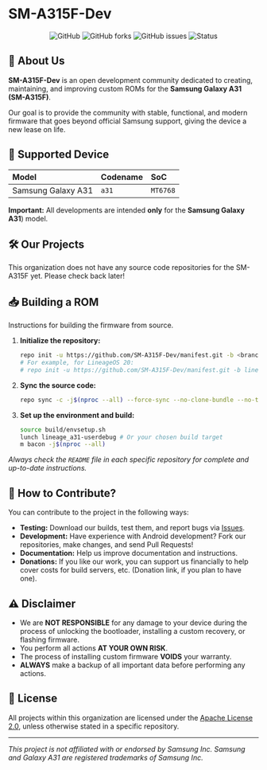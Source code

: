 # SM-A315F-Dev

<div align="center">

![GitHub](https://img.shields.io/github/license/SM-A315F-Dev/android_device_samsung_a31?style=for-the-badge)
![GitHub forks](https://img.shields.io/github/forks/SM-A315F-Dev/android_device_samsung_a31?style=for-the-badge)
![GitHub issues](https://img.shields.io/github/issues/SM-A315F-Dev/android_device_samsung_a31?style=for-the-badge)
![Status](https://img.shields.io/badge/Status-Active-cyan?style=for-the-badge)

</div>

## 🚀 About Us

**SM-A315F-Dev** is an open development community dedicated to creating, maintaining, and improving custom ROMs for the **Samsung Galaxy A31 (SM-A315F)**.

Our goal is to provide the community with stable, functional, and modern firmware that goes beyond official Samsung support, giving the device a new lease on life.

## 📱 Supported Device

| **Model** | **Codename** | **SoC** |
| :--- | :--- | :--- |
| Samsung Galaxy A31 | `a31` | `MT6768` |

**Important:** All developments are intended **only** for the **Samsung Galaxy A31**) model.

## 🛠️ Our Projects

This organization does not have any source code repositories for the SM-A315F yet. Please check back later!

## 📥 Building a ROM

Instructions for building the firmware from source.

1.  **Initialize the repository:**
    ```bash
    repo init -u https://github.com/SM-A315F-Dev/manifest.git -b <branch_name>
    # For example, for LineageOS 20:
    # repo init -u https://github.com/SM-A315F-Dev/manifest.git -b lineage-20
    ```

2.  **Sync the source code:**
    ```bash
    repo sync -c -j$(nproc --all) --force-sync --no-clone-bundle --no-tags
    ```

3.  **Set up the environment and build:**
    ```bash
    source build/envsetup.sh
    lunch lineage_a31-userdebug # Or your chosen build target
    m bacon -j$(nproc --all)
    ```

*Always check the `README` file in each specific repository for complete and up-to-date instructions.*

## 🤝 How to Contribute?

You can contribute to the project in the following ways:
*   **Testing:** Download our builds, test them, and report bugs via [Issues](https://github.com/SM-A315F-Dev/android_device_samsung_a31/issues).
*   **Development:** Have experience with Android development? Fork our repositories, make changes, and send Pull Requests!
*   **Documentation:** Help us improve documentation and instructions.
*   **Donations:** If you like our work, you can support us financially to help cover costs for build servers, etc. (Donation link, if you plan to have one).

## ⚠️ Disclaimer

*   We are **NOT RESPONSIBLE** for any damage to your device during the process of unlocking the bootloader, installing a custom recovery, or flashing firmware.
*   You perform all actions **AT YOUR OWN RISK**.
*   The process of installing custom firmware **VOIDS** your warranty.
*   **ALWAYS** make a backup of all important data before performing any actions.

## 📄 License

All projects within this organization are licensed under the [Apache License 2.0](http://www.apache.org/licenses/LICENSE-2.0), unless otherwise stated in a specific repository.

---

*This project is not affiliated with or endorsed by Samsung Inc.*
*Samsung and Galaxy A31 are registered trademarks of Samsung Inc.*
